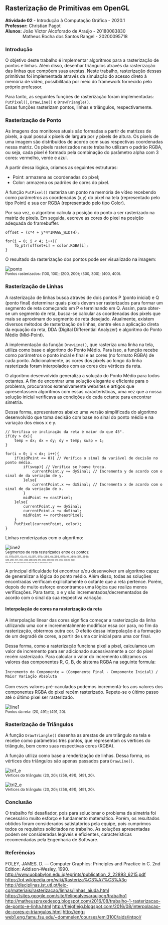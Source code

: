 ## Rasterização de Primitivas em OpenGL

**Atividade 02 -** Introdução à Computação Gráfica - 2020.1 <br />
**Professor:** Christian Pagot <br />
**Alunos:**  João Victor Alcoforado de Araújo - 20180083830 <br />
&nbsp; &nbsp; &nbsp; &nbsp; &nbsp; &nbsp; &nbsp; Matheus Rocha dos Santos Rangel - 20200095718 <br />

### Introdução
O objetivo deste trabalho é implementar algoritmos para a rasterização de pontos e linhas. 
Além disso, desenhar triângulos através da rasterização das linhas que compõem suas arestas. 
Neste trabalho, rasterização dessas primitivas foi implementada através da simulação do acesso direto à memória de vídeo, possibilitada por meio do framework fornecido pelo próprio professor.

Para tanto, as seguintes funções de rasterização foram implementadas: `PutPixel()`, `DrawLine()` e `DrawTriangle()`.<br />
Essas funções rasterizam pontos, linhas e triângulos, respectivamente.

### Rasterização de Ponto

As imagens dos monitores atuais são formadas a partir de matrizes de pixels, a qual possui x pixels de largura por y pixels de altura.
Os pixels de uma imagem são distribuídos de acordo com suas respectivas coordenadas nessa matriz. Os pixels rasterizados neste trabalho utilizam o padrão RGBA, 
ou seja, cada pixel é formado pela combinação do parâmetro alpha com 3 cores: vermelho, verde e azul.

A partir dessa lógica, criamos as seguintes estruturas:

* Point: armazena as coordenadas do pixel;
* Color: armazena os padrões de cores do pixel.

A função `PutPixel()` rasteriza um ponto na memória de vídeo recebendo como parâmetros as coordenadas (x,y) do pixel na tela (representado pelo tipo Point)
e sua cor RGBA (representado pelo tipo Color). 

Por sua vez, o algoritmo calcula a posição do ponto a ser rasterizado na matriz de pixels. 
Em seguida, escreve as cores do pixel na posição adequada do framebuffer.

```
offset = (x*4 + y*4*IMAGE_WIDTH);

for(i = 0; i < 4; i++){
    fb_ptr[offset+i] = color.RGBA[i];
}
```

O resultado da rasterização dos pontos pode ser visualizado na imagem:

![ponto](https://github.com/joaovictor42/ICG/blob/main/images/dots_e.png?raw=true)<br/>
<sub>Pontos rasterizados: (100, 100); (200, 200); (300, 300); (400, 400).<sub>

### Rasterização de Linhas

A rasterização de linhas busca através de dois pontos P (ponto inicial) e Q (ponto final) determinar quais pixels devem ser rasterizados para formar um segmento de reta começando em P e terminando em Q. Assim, para obter-se um segmento de reta, busca-se calcular as coordenadas dos pixels que mais se aproximam do segmento de reta desejado. Atualmente, existem diversos métodos de rasterização de linhas, dentre eles a aplicação direta da equação da reta, DDA (Digital Differential Analyzer) e algoritmo do Ponto Médio (Mid-Point). 

A implementação da função `DrawLine()`, que rasteriza uma linha na tela, utiliza como base o algoritmo do Ponto Médio. 
Para isso, a função recebe como parâmetros o ponto incial e final e as cores (no formato RGBA) de cada ponto. Adicionalmente, as cores dos pixels ao longo da linha rasterizada foram interpolados com as cores dos vértices da reta.

O algoritmo desenvolvido generaliza a solução do Ponto Médio para todos octantes. A fim de encontrar uma solução elegante e eficiente para o problema, procuramos extensivamente websites e artigos que apresentassem algoritmos com essas características, uma vez que a nossa solução inicial verificava as condições de cada octante para encontrar simetria.

Dessa forma, apresentamos abaixo uma versão simplificada do algoritmo desenvolvido que toma decisão com base no sinal do ponto médio e na variação dos eixos x e y.

```
// Verifica se inclinação da reta é maior do que 45°.
if(dy > dx){
    temp = dx; dx = dy; dy = temp; swap = 1;
}
    
for(i = 0; i < dx; i++){
    if(midPoint <= 0){ // Verifica o sinal da variável de decisão no ponto médio.
        if(swap){ // Verifica se houve troca.
            currentPoint.y += dySinal; // Incrementa y de acordo com o sinal de da veriação de y.
        }else{
            currentPoint.x += dxSinal; // Incrementa x de acordo com o sinal de da veriação de x.
        }
        midPoint += eastPixel; 
    }else{
        currentPoint.y += dySinal;
        currentPoint.x += dxSinal;
        midPoint += northeastPixel;
    }
    PutPixel(currentPoint, color);
}
```
Linhas renderizadas com o algoritmo:

![line2](https://github.com/joaovictor42/ICG/blob/main/images/lines2_e.png?raw=true)<br/>
<sub>Segmentos de reta rasterizados entre os pontos: <sub> <br/>
<sub> (0, 511),(511, 0); (0, 0),(511, 511); (255, 0),(255, 511); (0, 255),(511, 255); <sub> <br/>
<sub> (256, 256), (511, 450); (256, 256),(270, 511); (255, 255),(50, 511); (255, 255),(0, 300); <sub> <br/>
<sub> (255, 255), (0, 180); (255, 255),(150, 0); (255, 255),(400, 0); (255, 255),(511, 200). <sub> <br/>
    

A principal dificuldade foi encontrar e/ou desenvolver um algoritmo capaz de generalizar a lógica do ponto médio.
Além disso, todas as soluções encontradas verificam explicitamente o octante que a reta pertence.
Porém, depois de muito esforço encontramos uma lógica que realiza menos verificações.
Para tanto, x e y são incrementados/decrementados de acordo com o sinal da sua respectiva variação. 

#### Interpolação de cores na rasterização da reta

A interpolação linear das cores significa começar a rasterização da linha utilizando uma cor e incrementalmente modificar essa cor para, no fim da rasterização, obtermos outra cor. O efeito dessa interpolação é a formação de um degradê de cores, a partir de uma cor inicial para uma cor final. 

Dessa forma, como a rasterização funciona pixel a pixel, calculamos um valor de incremento para ser adicionado sucessivamente a cor do pixel recém rasterizado.
Para calcular o valor do incremento utilizamos os valores das componentes R, G, B, do sistema RGBA na seguinte formula: <br/> <br/>
`Incremento do Componente = (Componente Final - Componente Inicial) / Maior Variação Absoluta` <br/> <br/>
Com esses valores pré-caculados podemos incrementá-los aos valores dos componentes RGBA do pixel recém rasterizado.
Repete-se o último passo até o último pixel ser rasterizado.

![line1](https://github.com/joaovictor42/ICG/blob/main/images/line1_e.png?raw=true)<br/>
<sub>Pontos da reta: (20, 491); (491, 20).<sub>
    
### Rasterização de Triângulos

A função `DrawTriangle()` desenha as arestas de um triângulo na tela e recebe como parâmetros três pontos, que representam os vértices do triângulo, bem como suas respectivas cores (RGBA).

A função utiliza como base a renderização de linhas. Dessa forma, os vértices dos triângulos são apenas passados para `DrawLine()`.

![tri1_e](https://github.com/joaovictor42/ICG/blob/main/images/tri1_e.png?raw=true)<br/>
<sub>Vértices do triângulo: (20, 20); (256, 491); (491, 20).<sub>

![tri2_e](https://github.com/joaovictor42/ICG/blob/main/images/tri2_e.png?raw=true)<br/>
<sub>Vértices do triângulo: (20, 20); (256, 491); (491, 20).<sub>
    
### Conclusão

O trabalho foi desafiador, pois para solucionar o problema da simetria foi necessário muito esforço e fundamento matemático. Porém, os resultados obtidos foram considerados satistatórios pela equipe, pois cumprimos todos os requisitos solicitados no trabalho. As soluções apresentadas podem ser consideradas legíveis e eficientes, características recomendadas pela Engenharia de Software.
    
### Referências

FOLEY, JAMES. D. — Computer Graphics: Principles and Practice in C. 2nd Edition: Addison-Wesley, 1990.
http://www.uobabylon.edu.iq/eprints/publication_2_22893_6215.pdf
https://pt.wikipedia.org/wiki/Rasteriza%C3%A7%C3%A3o
http://disciplinas.ist.utl.pt/leic-cg/materiais/rasterizacao/linhas/linhas_ajuda.html
https://sites.google.com/site/felipealvesaraujocg/trabalho1
http://matheuspraxedescg.blogspot.com/2016/08/trabalho-1-rasterizacao-de-ponto-e-linha.html
http://fleigfleig.blogspot.com/2016/08/interpolacao-de-cores-e-triangulos.html
http://eng-web1.eng.famu.fsu.edu/~dommelen/courses/eml3100/aids/intpol/
